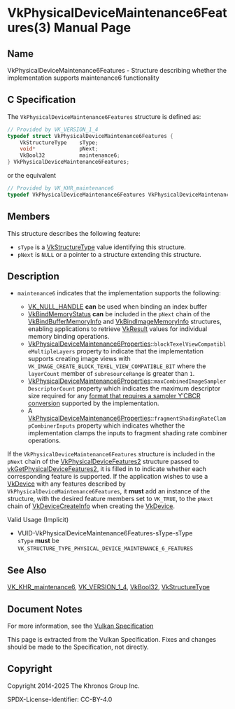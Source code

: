 # VkPhysicalDeviceMaintenance6Features(3) Manual Page

## Name

VkPhysicalDeviceMaintenance6Features - Structure describing whether the implementation supports maintenance6 functionality



## [](#_c_specification)C Specification

The `VkPhysicalDeviceMaintenance6Features` structure is defined as:

```c++
// Provided by VK_VERSION_1_4
typedef struct VkPhysicalDeviceMaintenance6Features {
    VkStructureType    sType;
    void*              pNext;
    VkBool32           maintenance6;
} VkPhysicalDeviceMaintenance6Features;
```

or the equivalent

```c++
// Provided by VK_KHR_maintenance6
typedef VkPhysicalDeviceMaintenance6Features VkPhysicalDeviceMaintenance6FeaturesKHR;
```

## [](#_members)Members

This structure describes the following feature:

- `sType` is a [VkStructureType](https://registry.khronos.org/vulkan/specs/latest/man/html/VkStructureType.html) value identifying this structure.
- `pNext` is `NULL` or a pointer to a structure extending this structure.

## [](#_description)Description

- []()`maintenance6` indicates that the implementation supports the following:
  
  - [VK\_NULL\_HANDLE](https://registry.khronos.org/vulkan/specs/latest/man/html/VK_NULL_HANDLE.html) **can** be used when binding an index buffer
  - [VkBindMemoryStatus](https://registry.khronos.org/vulkan/specs/latest/man/html/VkBindMemoryStatus.html) **can** be included in the `pNext` chain of the [VkBindBufferMemoryInfo](https://registry.khronos.org/vulkan/specs/latest/man/html/VkBindBufferMemoryInfo.html) and [VkBindImageMemoryInfo](https://registry.khronos.org/vulkan/specs/latest/man/html/VkBindImageMemoryInfo.html) structures, enabling applications to retrieve [VkResult](https://registry.khronos.org/vulkan/specs/latest/man/html/VkResult.html) values for individual memory binding operations.
  - [VkPhysicalDeviceMaintenance6Properties](https://registry.khronos.org/vulkan/specs/latest/man/html/VkPhysicalDeviceMaintenance6Properties.html)::`blockTexelViewCompatibleMultipleLayers` property to indicate that the implementation supports creating image views with `VK_IMAGE_CREATE_BLOCK_TEXEL_VIEW_COMPATIBLE_BIT` where the `layerCount` member of `subresourceRange` is greater than `1`.
  - [VkPhysicalDeviceMaintenance6Properties](https://registry.khronos.org/vulkan/specs/latest/man/html/VkPhysicalDeviceMaintenance6Properties.html)::`maxCombinedImageSamplerDescriptorCount` property which indicates the maximum descriptor size required for any [format that requires a sampler Y′CBCR conversion](https://registry.khronos.org/vulkan/specs/latest/html/vkspec.html#formats-requiring-sampler-ycbcr-conversion) supported by the implementation.
  - A [VkPhysicalDeviceMaintenance6Properties](https://registry.khronos.org/vulkan/specs/latest/man/html/VkPhysicalDeviceMaintenance6Properties.html)::`fragmentShadingRateClampCombinerInputs` property which indicates whether the implementation clamps the inputs to fragment shading rate combiner operations.

If the `VkPhysicalDeviceMaintenance6Features` structure is included in the `pNext` chain of the [VkPhysicalDeviceFeatures2](https://registry.khronos.org/vulkan/specs/latest/man/html/VkPhysicalDeviceFeatures2.html) structure passed to [vkGetPhysicalDeviceFeatures2](https://registry.khronos.org/vulkan/specs/latest/man/html/vkGetPhysicalDeviceFeatures2.html), it is filled in to indicate whether each corresponding feature is supported. If the application wishes to use a [VkDevice](https://registry.khronos.org/vulkan/specs/latest/man/html/VkDevice.html) with any features described by `VkPhysicalDeviceMaintenance6Features`, it **must** add an instance of the structure, with the desired feature members set to `VK_TRUE`, to the `pNext` chain of [VkDeviceCreateInfo](https://registry.khronos.org/vulkan/specs/latest/man/html/VkDeviceCreateInfo.html) when creating the [VkDevice](https://registry.khronos.org/vulkan/specs/latest/man/html/VkDevice.html).

Valid Usage (Implicit)

- [](#VUID-VkPhysicalDeviceMaintenance6Features-sType-sType)VUID-VkPhysicalDeviceMaintenance6Features-sType-sType  
  `sType` **must** be `VK_STRUCTURE_TYPE_PHYSICAL_DEVICE_MAINTENANCE_6_FEATURES`

## [](#_see_also)See Also

[VK\_KHR\_maintenance6](https://registry.khronos.org/vulkan/specs/latest/man/html/VK_KHR_maintenance6.html), [VK\_VERSION\_1\_4](https://registry.khronos.org/vulkan/specs/latest/man/html/VK_VERSION_1_4.html), [VkBool32](https://registry.khronos.org/vulkan/specs/latest/man/html/VkBool32.html), [VkStructureType](https://registry.khronos.org/vulkan/specs/latest/man/html/VkStructureType.html)

## [](#_document_notes)Document Notes

For more information, see the [Vulkan Specification](https://registry.khronos.org/vulkan/specs/latest/html/vkspec.html#VkPhysicalDeviceMaintenance6Features)

This page is extracted from the Vulkan Specification. Fixes and changes should be made to the Specification, not directly.

## [](#_copyright)Copyright

Copyright 2014-2025 The Khronos Group Inc.

SPDX-License-Identifier: CC-BY-4.0